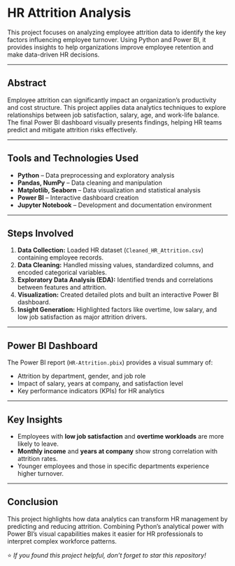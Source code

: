 # HR Attrition Analysis

This project focuses on analyzing employee attrition data to identify the key factors influencing employee turnover. Using Python and Power BI, it provides insights to help organizations improve employee retention and make data-driven HR decisions.

---

## Abstract
Employee attrition can significantly impact an organization’s productivity and cost structure. This project applies data analytics techniques to explore relationships between job satisfaction, salary, age, and work-life balance. The final Power BI dashboard visually presents findings, helping HR teams predict and mitigate attrition risks effectively.

---

## Tools and Technologies Used
- **Python** – Data preprocessing and exploratory analysis  
- **Pandas, NumPy** – Data cleaning and manipulation  
- **Matplotlib, Seaborn** – Data visualization and statistical analysis  
- **Power BI** – Interactive dashboard creation  
- **Jupyter Notebook** – Development and documentation environment  

---

## Steps Involved
1. **Data Collection:** Loaded HR dataset (`Cleaned_HR_Attrition.csv`) containing employee records.  
2. **Data Cleaning:** Handled missing values, standardized columns, and encoded categorical variables.  
3. **Exploratory Data Analysis (EDA):** Identified trends and correlations between features and attrition.  
4. **Visualization:** Created detailed plots and built an interactive Power BI dashboard.  
5. **Insight Generation:** Highlighted factors like overtime, low salary, and low job satisfaction as major attrition drivers.  

---

## Power BI Dashboard
The Power BI report (`HR-Attrition.pbix`) provides a visual summary of:
- Attrition by department, gender, and job role  
- Impact of salary, years at company, and satisfaction level  
- Key performance indicators (KPIs) for HR analytics  

---
## Key Insights
- Employees with **low job satisfaction** and **overtime workloads** are more likely to leave.  
- **Monthly income** and **years at company** show strong correlation with attrition rates.  
- Younger employees and those in specific departments experience higher turnover.  

---

## Conclusion
This project highlights how data analytics can transform HR management by predicting and reducing attrition. Combining Python’s analytical power with Power BI’s visual capabilities makes it easier for HR professionals to interpret complex workforce patterns.


⭐ *If you found this project helpful, don’t forget to star this repository!*
